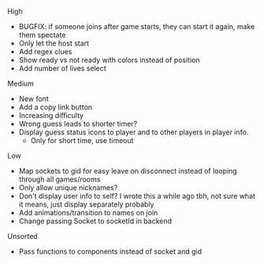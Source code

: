High
- BUGFIX: if someone joins after game starts, they can start it again, make them spectate
- Only let the host start
- Add regex clues
- Show ready vs not ready with colors instead of position
- Add number of lives select

Medium
- New font
- Add a copy link button
- Increasing difficulty
- Wrong guess leads to shorter timer?
- Display guess status icons to player and to other players in player info. 
    - Only for short time, use timeout

Low
- Map sockets to gid for easy leave on disconnect instead of looping through all games/rooms
- Only allow unique nicknames?
- Don't display user info to self? I wrote this a while ago tbh, not sure what it means, just display separately probably
- Add animations/transition to names on join
- Change passing Socket to socketId in backend

Unsorted
- Pass functions to components instead of socket and gid
